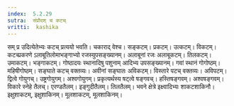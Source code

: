 ```yaml
---
index:  5.2.29
sutra:  संप्रौदश् च कटच्
vritti:  kashika 
---
```


सम् प्र उदित्येतेभ्यः कटच् प्रत्ययो भवति। चकाराद् वेश्च। सङ्कटम्। प्रकटम्। उत्कटम्। विकटम्। कटच्प्रकरणे ऽलाबूतिलोमाभङ्गाभ्यो रजस्युपसङ्ख्यानम्। अलाबूनां रजः अलाबूकटम्। तिलकटम्। उमाकटम्। भङ्गाकटम्। गोष्ठादयः स्थानादिषु पशुनाम् आदिभ्य उपसङ्ख्यानम्। गवां स्थानं गोगोष्ठम्। महिषीगोष्ठम्। सङ्घाते कटच् वक्तव्यः। अवीनां सङ्घातः अविकटम्। विस्तारे पटच् वक्तव्यः। अविपटम्। द्वित्वे गोयुगच्। उष्ट्रगोयुगम्। अश्वगोयुगम्। प्रकृत्यर्थस्य षट्त्वे षङ्गवच्। हस्तिषङ्गवम्। अश्वषङ्गवम्। विकारे स्नेहे तैलच्। एरण्डतैलम्। इङ्गुदीतैलम्। तिलतैलम्। भवने क्षेत्रे इक्ष्वादिभ्यः शाकटशाकिनौ। इक्षुशाकटम्, इक्षुशाकिनम्। मूलशाकटम्, मूलशाकिनम्।

